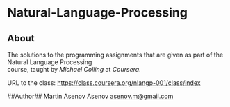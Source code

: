 Natural-Language-Processing
===========================

## About ##

The solutions to the programming assignments that are given as part of the Natural Language Processing<br/>
course, taught by *Michael Colling* at *Coursera*.

URL to the class: https://class.coursera.org/nlangp-001/class/index

##Author##
Martin Asenov Asenov
asenov.m@gmail.com
